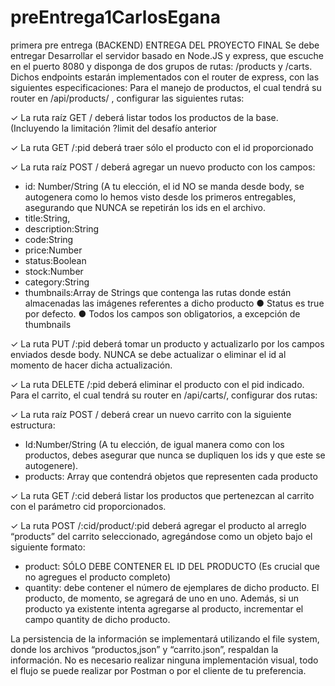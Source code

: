 # preEntrega1CarlosEgana
primera pre entrega (BACKEND)
ENTREGA DEL PROYECTO FINAL
Se debe entregar
Desarrollar el servidor basado en Node.JS y express, que escuche en el puerto 8080 y
disponga de dos grupos de rutas: /products y /carts. Dichos endpoints estarán implementados
con el router de express, con las siguientes especificaciones:
Para el manejo de productos, el cual tendrá su router en /api/products/ , configurar las
siguientes rutas:

✓ La ruta raíz GET / deberá listar todos los productos de
la base. (Incluyendo la limitación ?limit del desafío anterior

✓ La ruta GET /:pid deberá traer sólo el producto con el id proporcionado

✓ La ruta raíz POST / deberá agregar un nuevo producto con los campos:
- id: Number/String (A tu elección, el id
NO se manda desde body, se autogenera como lo hemos visto desde los primeros entregables,
asegurando que NUNCA se repetirán los ids en el archivo.
- title:String,
- description:String
- code:String
- price:Number
- status:Boolean
- stock:Number
- category:String
- thumbnails:Array de Strings
que contenga las rutas donde están almacenadas las imágenes referentes a dicho producto
● Status es true por defecto.
● Todos los campos son obligatorios, a excepción de thumbnails

✓ La ruta PUT /:pid deberá tomar un producto y actualizarlo por los campos enviados desde body. NUNCA se debe
actualizar o eliminar el id al momento de hacer dicha actualización.

✓ La ruta DELETE /:pid deberá eliminar el producto con el pid indicado. Para el carrito, el cual tendrá su router en
/api/carts/, configurar dos rutas:

✓ La ruta raíz POST / deberá crear un nuevo carrito con la siguiente estructura:
- Id:Number/String (A tu elección, de igual manera como con los productos, debes asegurar que nunca se dupliquen los ids y que este se autogenere).
- products: Array que contendrá objetos que representen cada producto

 ✓ La ruta GET /:cid deberá listar los productos que pertenezcan al carrito con el parámetro cid proporcionados.

✓ La ruta POST /:cid/product/:pid deberá agregar el producto al arreglo “products” del carrito seleccionado,
agregándose como un objeto bajo el siguiente formato:
- product: SÓLO DEBE CONTENER EL ID DEL PRODUCTO (Es crucial que no agregues el producto completo)
- quantity: debe contener el número de ejemplares de dicho producto. El producto, de momento, se agregará de uno en uno. Además, si un producto ya existente intenta agregarse al
producto, incrementar el campo quantity de dicho producto.

La persistencia de la información se implementará utilizando el file system, donde los archivos “productos,json” y “carrito.json”,
respaldan la información.
No es necesario realizar ninguna implementación visual, todo el flujo se puede realizar por Postman o por el cliente de tu preferencia.



